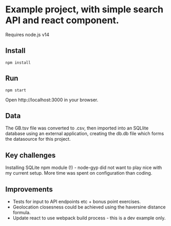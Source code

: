 # Example project, with simple search API and react component.

Requires node.js v14

## Install

`npm install`

## Run

`npm start`

Open http://localhost:3000 in your browser.

## Data

The GB.tsv file was converted to .csv, then imported into an SQLlite database using an external application, creating the db.db file which forms the datasource for this project.

## Key challenges

Installing SQLite npm module (!) - node-gyp did not want to play nice with my current setup. More time was spent on configuration than coding.

## Improvements

* Tests for input to API endpoints etc + bonus point exercises.
* Geolocation closesness could be achieved using the haversine distance formula.
* Update react to use webpack build process - this is a dev example only.
